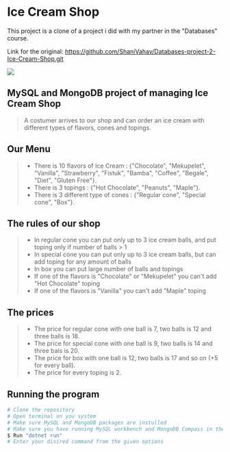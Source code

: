 # Ice Cream Shop

This project is a clone of a project i did with my partner in the "Databases" course. 

Link for the original: https://github.com/ShaniVahav/Databases-project-2-Ice-Cream-Shop.git


![](https://blog-assets.lightspeedhq.com/img/2021/03/e4bcf36b-blog_are-you-really-ready-to-open-an-ice-cream-shop_1200x628.jpg)

## MySQL and MongoDB project of managing Ice Cream Shop
>A costumer arrives to our shop and can order an ice cream with different types of flavors, cones and topings.

## Our Menu
> * There is 10 flavors of Ice Cream : {"Chocolate", "Mekupelet", "Vanilla", "Strawberry", "Fistuk", "Bamba", "Coffee", "Begale", "Diet", "Gluten Free"}.
> * There is 3 topings : {"Hot Chocolate", "Peanuts", "Maple"}.
> * There is 3 different type of cones : {"Regular cone", "Special cone", "Box"}.

## The rules of our shop
> * In regular cone you can put only up to 3 ice cream balls, and put toping only if number of balls > 1
> * In special cone you can put only up to 3 ice cream balls, but can add toping for any amount of balls
> * In box you can put large number of balls and topings
> * If one of the flavors is "Chocolate" or "Mekupelet" you can't add "Hot Chocolate" toping
> * If one of the flavors is "Vanilla" you can't add "Maple" toping

## The prices
> * The price for regular cone with one ball is 7, two balls is 12 and three balls is 18.
> * The price for special cone with one ball is 9, two balls is 14 and three bals is 20.
> * The price for box with one ball is 12, two balls is 17 and so on (+5 for every ball).
> * The price for every toping is 2.

## Running the program
``` bash
# Clone the repository
# Open terminal on you system
# Make sure MySQL and MongoDB packages are instulled
# Make sure you have running MySQL workbench and MongoDB Compass in the backround
$ Run "dotnet run"
# Enter your disired command from the given options
